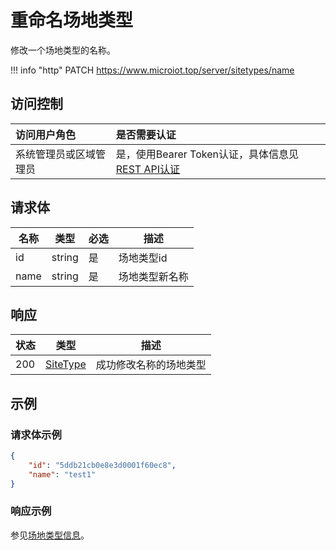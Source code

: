 # 重命名场地类型

修改一个场地类型的名称。

!!! info "http"
    PATCH https://www.microiot.top/server/sitetypes/name

## 访问控制

| 访问用户角色           | 是否需要认证                                 |
| :--------------------- | :------------------------------------------- |
| 系统管理员或区域管理员 | 是，使用Bearer Token认证，具体信息见[REST API认证](../api.md) |


## 请求体

| 名称 | 类型   | 必选 | 描述           |
| ---- | ------ | ---- | -------------- |
| id   | string | 是   | 场地类型id     |
| name | string | 是   | 场地类型新名称 |


## 响应

| 状态 | 类型                                | 描述                   |
| ---- | ----------------------------------- | ---------------------- |
| 200  | [SiteType](addsitetype.md#sitetype) | 成功修改名称的场地类型 |



## 示例

### 请求体示例

``` JSON
{
    "id": "5ddb21cb0e8e3d0001f60ec8",
    "name": "test1"
}
```

### 响应示例

参见[场地类型信息](addsitetype.md#_7)。

